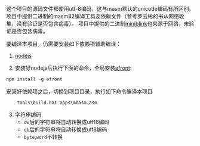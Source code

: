 这个项目的源码文件都使用utf-8编码，这与masm默认的unicode编码有所区别。
项目中提供二进制的masm32编译工具及依赖文件（参考罗云彬的书从网络收集，没有验证是否包含病毒）。
项目中提供的二进制[miniblink](https://github.com/weolar/miniblink49/releases)也来源于网络，未验证是否包含病毒。

要编译本项目，仍需要安装如下依赖项辅助编译：
1. [nodejs](https://nodejs.org/zh-cn)

2. 安装好nodejs后执行下面的命令，全局安装[efront](https://www.npmjs.com/package/efront):

```javascript
npm install -g efront
```

安装好依赖项之后，切换到项目目录，执行如下命令编译本项目
```shell
    tools\build.bat apps\mbasm.asm
```

3. 字符串编码
   * `dw`后的字符串将自动转换成utf16编码
   * `db`后的字符串将自动转换成utf8编码
   * `byte`,`word`不转换